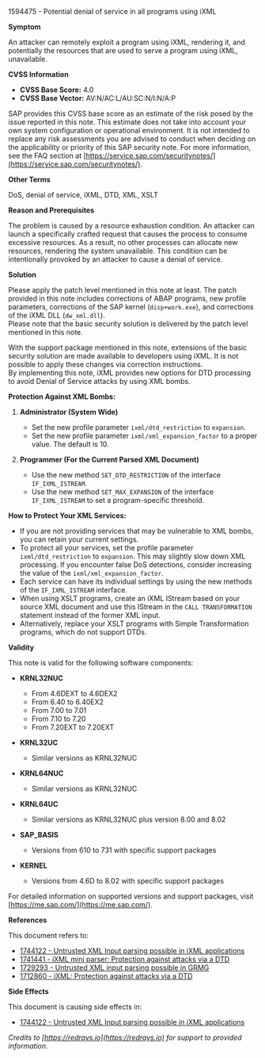 1594475 - Potential denial of service in all programs using iXML

**Symptom**

An attacker can remotely exploit a program using iXML, rendering it, and potentially the resources that are used to serve a program using iXML, unavailable.

**CVSS Information**

- **CVSS Base Score:** 4.0
- **CVSS Base Vector:** AV:N/AC:L/AU:SC:N/I:N/A:P

SAP provides this CVSS base score as an estimate of the risk posed by the issue reported in this note. This estimate does not take into account your own system configuration or operational environment. It is not intended to replace any risk assessments you are advised to conduct when deciding on the applicability or priority of this SAP security note. For more information, see the FAQ section at [https://service.sap.com/securitynotes/](https://service.sap.com/securitynotes/).

**Other Terms**

DoS, denial of service, iXML, DTD, XML, XSLT

**Reason and Prerequisites**

The problem is caused by a resource exhaustion condition. An attacker can launch a specifically crafted request that causes the process to consume excessive resources. As a result, no other processes can allocate new resources, rendering the system unavailable. This condition can be intentionally provoked by an attacker to cause a denial of service.

**Solution**

Please apply the patch level mentioned in this note at least. The patch provided in this note includes corrections of ABAP programs, new profile parameters, corrections of the SAP kernel (`disp+work.exe`), and corrections of the iXML DLL (`dw_xml.dll`).  
Please note that the basic security solution is delivered by the patch level mentioned in this note.

With the support package mentioned in this note, extensions of the basic security solution are made available to developers using iXML. It is not possible to apply these changes via correction instructions.  
By implementing this note, iXML provides new options for DTD processing to avoid Denial of Service attacks by using XML bombs.

**Protection Against XML Bombs:**

1. **Administrator (System Wide)**
   - Set the new profile parameter `ixml/dtd_restriction` to `expansion`.
   - Set the new profile parameter `ixml/xml_expansion_factor` to a proper value. The default is 10.

2. **Programmer (For the Current Parsed XML Document)**
   - Use the new method `SET_DTD_RESTRICTION` of the interface `IF_IXML_ISTREAM`.
   - Use the new method `SET_MAX_EXPANSION` of the interface `IF_IXML_ISTREAM` to set a program-specific threshold.

**How to Protect Your XML Services:**

- If you are not providing services that may be vulnerable to XML bombs, you can retain your current settings.
- To protect all your services, set the profile parameter `ixml/dtd_restriction` to `expansion`. This may slightly slow down XML processing. If you encounter false DoS detections, consider increasing the value of the `ixml/xml_expansion_factor`.
- Each service can have its individual settings by using the new methods of the `IF_IXML_ISTREAM` interface.
- When using XSLT programs, create an iXML IStream based on your source XML document and use this IStream in the `CALL TRANSFORMATION` statement instead of the former XML input.
- Alternatively, replace your XSLT programs with Simple Transformation programs, which do not support DTDs.

**Validity**

This note is valid for the following software components:

- **KRNL32NUC**
  - From 4.6DEXT to 4.6DEX2
  - From 6.40 to 6.40EX2
  - From 7.00 to 7.01
  - From 7.10 to 7.20
  - From 7.20EXT to 7.20EXT

- **KRNL32UC**
  - Similar versions as KRNL32NUC

- **KRNL64NUC**
  - Similar versions as KRNL32NUC

- **KRNL64UC**
  - Similar versions as KRNL32NUC plus version 8.00 and 8.02

- **SAP_BASIS**
  - Versions from 610 to 731 with specific support packages

- **KERNEL**
  - Versions from 4.6D to 8.02 with specific support packages

For detailed information on supported versions and support packages, visit [https://me.sap.com/](https://me.sap.com/).

**References**

This document refers to:
- [1744122 - Untrusted XML Input parsing possible in iXML applications](https://me.sap.com/notes/1744122)
- [1741441 - iXML mini parser: Protection against attacks via a DTD](https://me.sap.com/notes/1741441)
- [1729293 - Untrusted XML input parsing possible in GRMG](https://me.sap.com/notes/1729293)
- [1712860 - iXML: Protection against attacks via a DTD](https://me.sap.com/notes/1712860)

**Side Effects**

This document is causing side effects in:
- [1744122 - Untrusted XML Input parsing possible in iXML applications](https://me.sap.com/notes/1744122)

*Credits to [https://redrays.io](https://redrays.io) for support to provided information.*